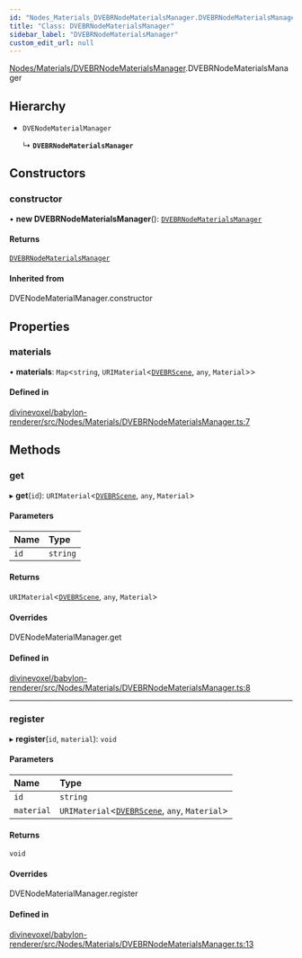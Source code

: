 ```yaml
---
id: "Nodes_Materials_DVEBRNodeMaterialsManager.DVEBRNodeMaterialsManager"
title: "Class: DVEBRNodeMaterialsManager"
sidebar_label: "DVEBRNodeMaterialsManager"
custom_edit_url: null
---
```


[Nodes/Materials/DVEBRNodeMaterialsManager](../modules/Nodes_Materials_DVEBRNodeMaterialsManager.md).DVEBRNodeMaterialsManager

## Hierarchy

- `DVENodeMaterialManager`

  ↳ **`DVEBRNodeMaterialsManager`**

## Constructors

### constructor

• **new DVEBRNodeMaterialsManager**(): [`DVEBRNodeMaterialsManager`](Nodes_Materials_DVEBRNodeMaterialsManager.DVEBRNodeMaterialsManager.md)

#### Returns

[`DVEBRNodeMaterialsManager`](Nodes_Materials_DVEBRNodeMaterialsManager.DVEBRNodeMaterialsManager.md)

#### Inherited from

DVENodeMaterialManager.constructor

## Properties

### materials

• **materials**: `Map`\<`string`, `URIMaterial`\<[`DVEBRScene`](Scene_DVEBRScene.DVEBRScene.md), `any`, `Material`\>\>

#### Defined in

[divinevoxel/babylon-renderer/src/Nodes/Materials/DVEBRNodeMaterialsManager.ts:7](https://github.com/lucasdamianjohnson/DivineVoxelEngine/blob/596fa7391478620ed460dfb4856ff0a763b91c49/divinevoxel/babylon-renderer/src/Nodes/Materials/DVEBRNodeMaterialsManager.ts#L7)

## Methods

### get

▸ **get**(`id`): `URIMaterial`\<[`DVEBRScene`](Scene_DVEBRScene.DVEBRScene.md), `any`, `Material`\>

#### Parameters

| Name | Type |
| :------ | :------ |
| `id` | `string` |

#### Returns

`URIMaterial`\<[`DVEBRScene`](Scene_DVEBRScene.DVEBRScene.md), `any`, `Material`\>

#### Overrides

DVENodeMaterialManager.get

#### Defined in

[divinevoxel/babylon-renderer/src/Nodes/Materials/DVEBRNodeMaterialsManager.ts:8](https://github.com/lucasdamianjohnson/DivineVoxelEngine/blob/596fa7391478620ed460dfb4856ff0a763b91c49/divinevoxel/babylon-renderer/src/Nodes/Materials/DVEBRNodeMaterialsManager.ts#L8)

___

### register

▸ **register**(`id`, `material`): `void`

#### Parameters

| Name | Type |
| :------ | :------ |
| `id` | `string` |
| `material` | `URIMaterial`\<[`DVEBRScene`](Scene_DVEBRScene.DVEBRScene.md), `any`, `Material`\> |

#### Returns

`void`

#### Overrides

DVENodeMaterialManager.register

#### Defined in

[divinevoxel/babylon-renderer/src/Nodes/Materials/DVEBRNodeMaterialsManager.ts:13](https://github.com/lucasdamianjohnson/DivineVoxelEngine/blob/596fa7391478620ed460dfb4856ff0a763b91c49/divinevoxel/babylon-renderer/src/Nodes/Materials/DVEBRNodeMaterialsManager.ts#L13)
